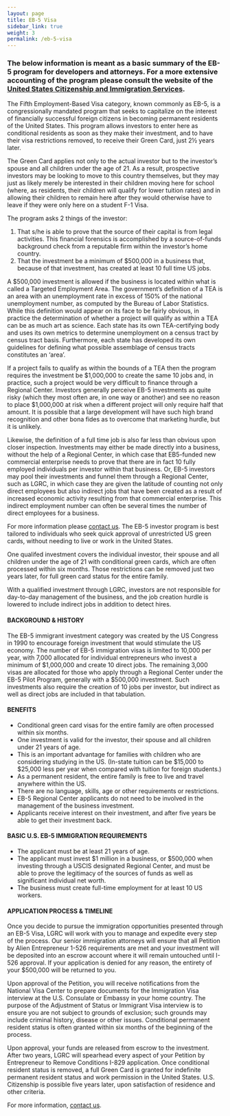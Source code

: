```yaml
---
layout: page
title: EB-5 Visa
sidebar_link: true
weight: 3
permalink: /eb-5-visa
---
```


### The below information is meant as a basic summary of the EB-5 program for developers and attorneys.  For a more extensive accounting of the program please consult the website of the [United States Citizenship and Immigration Services](https://www.uscis.gov/working-united-states/permanent-workers/employment-based-immigration-fifth-preference-eb-5/about-eb-5-visa-classification).

The Fifth Employment-Based Visa category, known commonly as EB-5, is a congressionally mandated program that seeks to capitalize on the interest of financially successful foreign citizens in becoming permanent residents of the United States.  This program allows investors to enter here as conditional residents as soon as they make their investment, and to have their visa restrictions removed, to receive their Green Card, just 2½ years later.

The Green Card applies not only to the actual investor but to the investor’s spouse and all children under the age of 21.  As a result, prospective investors may be looking to move to this country themselves, but they may just as likely merely be interested in their children moving here for school (where, as residents, their children will qualify for lower tuition rates) and in allowing their children to remain here after they would otherwise have to leave if they were only here on a student F-1 Visa.

The program asks 2 things of the investor:

1. That s/he is able to prove that the source of their capital is from legal activities.  This financial forensics is accomplished by a source-of-funds background check from a reputable firm within the investor’s home country.
2. That the investment be a minimum of $500,000 in a business that, because of that investment, has created at least 10 full time US jobs.

A $500,000 investment is allowed if the business is located within what is called a Targeted Employment Area.  The government’s definition of a TEA is an area with an unemployment rate in excess of 150% of the national unemployment number, as computed by the Bureau of Labor Statistics.  While this definition would appear on its face to be fairly obvious, in practice the determination of whether a project will qualify as within a TEA can be as much art as science.  Each state has its own TEA-certifying body and uses its own metrics to determine unemployment on a census tract by census tract basis.  Furthermore, each state has developed its own guidelines for defining what possible assemblage of census tracts constitutes an ‘area’.

If a project fails to qualify as within the bounds of a TEA then the program requires the investment be $1,000,000 to create the same 10 jobs and, in practice, such a project would be very difficult to finance through a Regional Center.   Investors generally perceive EB-5 investments as quite risky (which they most often are, in one way or another) and see no reason to place $1,000,000 at risk when a different project will only require half that amount.  It is possible that a large development will have such high brand recognition and other bona fides as to overcome that marketing hurdle, but it is unlikely.

Likewise, the definition of a full time job is also far less than obvious upon closer inspection.  Investments may either be made directly into a business, without the help of a Regional Center, in which case that EB5-funded new commercial enterprise needs to prove that there are in fact 10 fully employed individuals per investor within that business.  Or, EB-5 investors may pool their investments and funnel them through a Regional Center, such as LGRC, in which case they are given the latitude of counting not only direct employees but also indirect jobs that have been created as a result of increased economic activity resulting from that commercial enterprise.  This indirect employment number can often be several times the number of direct employees for a business.

For more information please [contact us](). The EB-5 investor program is best tailored to individuals who seek quick approval of unrestricted US green cards, without needing to live or work in the United States.

One qualifed investment covers the individual investor, their spouse and all children under the age of 21 with conditional green cards, which are often processed within six months. Those restrictions can be removed just two years later, for full green card status for the entire family.

With a qualified investment through LGRC, investors are not responsible for day-to-day management of the business, and the job creation hurdle is lowered to include indirect jobs in addition to detect hires.

#### BACKGROUND & HISTORY
The EB-5 immigrant investment category was created by the US Congress in 1990 to encourage foreign investment that would stimulate the US economy. The number of EB-5 immigration visas is limited to 10,000 per year, with 7,000 allocated for individual entrepreneurs who invest a minimum of $1,000,000 and create 10 direct jobs. The remaining 3,000 visas are allocated for those who apply through a Regional Center under the EB-5 Pilot Program, generally with a $500,000 investment. Such investments also require the creation of 10 jobs per investor, but indirect as well as direct jobs are included in that tabulation.

#### BENEFITS
- Conditional green card visas for the entire family are often processed within six months.
- One investment is valid for the investor, their spouse and all children under 21 years of age.
- This is an important advantage for families with children who are considering studying in the US. (In-state tuition can be $15,000 to $25,000 less per year when compared with tuition for foreign students.)
- As a permanent resident, the entire family is free to live and travel anywhere within the US.
- There are no language, skills, age or other requirements or restrictions.
- EB-5 Regional Center applicants do not need to be involved in the management of the business investment.
- Applicants receive interest on their investment, and after five years be able to get their investment back.

#### BASIC U.S. EB-5 IMMIGRATION REQUIREMENTS
- The applicant must be at least 21 years of age.
- The applicant must invest $1 million in a business, or $500,000 when investing through a USCIS designated Regional Center, and must be able to prove the legitimacy of the sources of funds as well as significant individual net worth.
- The business must create full-time employment for at least 10 US workers.

#### APPLICATION PROCESS & TIMELINE
Once you decide to pursue the immigration opportunities presented through an EB-5 Visa, LGRC will work with you to manage and expedite every step of the process. Our senior immigration attorneys will ensure that all Petition by Alien Entrepreneur 1-526 requirements are met and your investment will be deposited into an escrow account where it will remain untouched until I-526 approval. If your application is denied for any reason, the entirety of your $500,000 will be returned to you.

Upon approval of the Petition, you will receive notifications from the National Visa Center to prepare documents for the Immigration Visa interview at the U.S. Consulate or Embassy in your home country. The purpose of the Adjustment of Status or Immigrant Visa interview is to ensure you are not subject to grounds of exclusion; such grounds may include criminal history, disease or other issues. Conditional permanent resident status is often granted within six months of the beginning of the process.

Upon approval, your funds are released from escrow to the investment. After two years, LGRC will spearhead every aspect of your Petition by Entrepreneur to Remove Conditions I-829 application. Once conditional resident status is removed, a full Green Card is granted for indefinite permanent resident status and work permission in the United States. U.S. Citizenship is possible five years later, upon satisfaction of residence and other criteria.

For more information, [contact us]().